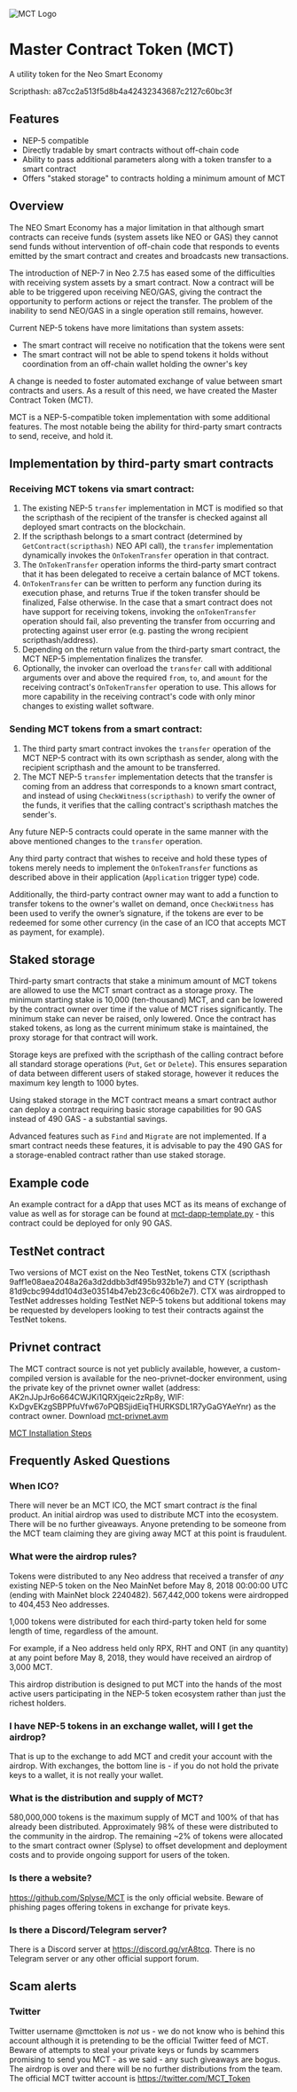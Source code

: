 ![MCT Logo](https://raw.githubusercontent.com/Splyse/MCT/master/images/MCTLogo.png?)

# Master Contract Token (MCT)
A utility token for the Neo Smart Economy

Scripthash: a87cc2a513f5d8b4a42432343687c2127c60bc3f

## Features

* NEP-5 compatible
* Directly tradable by smart contracts without off-chain code
* Ability to pass additional parameters along with a token transfer to a smart contract
* Offers "staked storage" to contracts holding a minimum amount of MCT

## Overview

The NEO Smart Economy has a major limitation in that although smart contracts can receive funds (system assets like NEO or GAS) they cannot send funds without intervention of off-chain code that responds to events emitted by the smart contract and creates and broadcasts new transactions. 

The introduction of NEP-7 in Neo 2.7.5 has eased some of the difficulties with receiving system assets by a smart contract. Now a contract will be able to be triggered upon receiving NEO/GAS, giving the contract the opportunity to perform actions or reject the transfer. The problem of the inability to send NEO/GAS in a single operation still remains, however.

Current NEP-5 tokens have more limitations than system assets:

* The smart contract will receive no notification that the tokens were sent 
* The smart contract will not be able to spend tokens it holds without coordination from an off-chain wallet holding the owner's key

A change is needed to foster automated exchange of value between smart contracts and users. As a result of this need, we have created the Master Contract Token (MCT).

MCT is a NEP-5-compatible token implementation with some additional features.  The most notable being the ability for third-party smart contracts to send, receive, and hold it.

## Implementation by third-party smart contracts

### Receiving MCT tokens via smart contract:

1. The existing NEP-5 `transfer` implementation in MCT is modified so that the scripthash of the recipient of the transfer is checked against all deployed smart contracts on the blockchain. 
2. If the scripthash belongs to a smart contract (determined by `GetContract(scripthash)` NEO API call), the `transfer` implementation dynamically invokes the `OnTokenTransfer` operation in that contract.
3. The `OnTokenTransfer` operation informs the third-party smart contract that it has been delegated to receive a certain balance of MCT tokens.
4. `OnTokenTransfer` can be written to perform any function during its execution phase, and returns True if the token transfer should be finalized, False otherwise. In the case that a smart contract does not have support for receiving tokens, invoking the `onTokenTransfer` operation should fail, also preventing the transfer from occurring and protecting against user error (e.g. pasting the wrong recipient scripthash/address).
5. Depending on the return value from the third-party smart contract, the MCT NEP-5 implementation finalizes the transfer.
6. Optionally, the invoker can overload the `transfer` call with additional arguments over and above the required `from`, `to`, and `amount` for the receiving contract's `OnTokenTransfer` operation to use. This allows for more capability in the receiving contract's code with only minor changes to existing wallet software.

### Sending MCT tokens from a smart contract:

1. The third party smart contract invokes the `transfer` operation of the MCT NEP-5 contract with its own scripthash as sender, along with the recipient scripthash and the amount to be transferred.
2. The MCT NEP-5 `transfer` implementation detects that the transfer is coming from an address that corresponds to a known smart contract, and instead of using `CheckWitness(scripthash)` to verify the owner of the funds, it verifies that the calling contract's scripthash matches the sender's.


Any future NEP-5 contracts could operate in the same manner with the above mentioned changes to the `transfer` operation.

Any third party contract that wishes to receive and hold these types of tokens merely needs to implement the `OnTokenTransfer` functions as described above in their application (`Application` trigger type) code.

Additionally, the third-party contract owner may want to add a function to transfer tokens to the owner's wallet on demand, once `CheckWitness` has been used to verify the owner’s signature, if the tokens are ever to be redeemed for some other currency (in the case of an ICO that accepts MCT as payment, for example).



## Staked storage

Third-party smart contracts that stake a minimum amount of MCT tokens are allowed to use the MCT smart contract as a storage proxy. The minimum starting stake is 10,000 (ten-thousand) MCT, 
and can be lowered by the contract owner over time if the value of MCT rises significantly. The minimum stake can never be raised, only lowered. Once the contract has staked tokens, as long as the current minimum stake is maintained, the proxy storage for that contract will work.

Storage keys are prefixed with the scripthash of the calling contract before all standard storage operations (`Put`, `Get` or `Delete`). This ensures separation of data between different users of staked storage, however it reduces the maximum key length to 1000 bytes.

Using staked storage in the MCT contract means a smart contract author can deploy a contract requiring basic storage capabilities for 90 GAS instead of 490 GAS - a substantial savings.

Advanced features such as `Find` and `Migrate` are not implemented. If a smart contract needs these features, it is advisable to pay the 490 GAS for a storage-enabled contract rather than use staked storage.

## Example code

An example contract for a dApp that uses MCT as its means of exchange of value as well as for storage can be found at [mct-dapp-template.py](https://github.com/Splyse/MCT/blob/master/mct-dapp-template.py) - this contract could be deployed for only 90 GAS.

## TestNet contract

Two versions of MCT exist on the Neo TestNet, tokens CTX (scripthash 9aff1e08aea2048a26a3d2ddbb3df495b932b1e7) and CTY (scripthash 81d9cbc994dd104d3e03514b47eb23c6c406b2e7). CTX was airdropped to TestNet addresses holding TestNet NEP-5 tokens but additional tokens may be requested by developers looking to test their contracts against the TestNet tokens.

## Privnet contract

The MCT contract source is not yet publicly available, however, a custom-compiled version is available for the neo-privnet-docker environment, using the private key of the privnet owner wallet (address: AK2nJJpJr6o664CWJKi1QRXjqeic2zRp8y, WIF: KxDgvEKzgSBPPfuVfw67oPQBSjidEiqTHURKSDL1R7yGaGYAeYnr) as the contract owner. Download [mct-privnet.avm](https://github.com/Splyse/MCT/blob/master/mct-privnet.avm)

[MCT Installation Steps](https://github.com/Splyse/MCT/blob/master/mct-install-steps.md)

## Frequently Asked Questions

### When ICO?
There will never be an MCT ICO, the MCT smart contract *is* the final product. An
initial airdrop was used to distribute MCT into the ecosystem. There will be no further giveaways. Anyone pretending to be someone from the MCT team claiming they are giving away MCT at this point is fraudulent.

### What were the airdrop rules?
Tokens were distributed to any Neo address that received a transfer of *any* existing NEP-5 token on the Neo MainNet before May 8, 2018 00:00:00 UTC (ending with MainNet block 2240482). 
567,442,000 tokens were airdropped to 404,453 Neo addresses.

1,000 tokens were distributed for each third-party token held for some length of time, regardless of the amount.

For example, if a Neo address held only RPX, RHT and ONT (in any quantity) at any point before May 8, 2018, they would have received an airdrop of 3,000 MCT. 

This airdrop distribution is designed to put MCT into the hands of the most active users participating in the NEP-5 token ecosystem rather than just the richest holders.

### I have NEP-5 tokens in an exchange wallet, will I get the airdrop?
That is up to the exchange to add MCT and credit your account with the airdrop. With exchanges, the bottom line is - if you do not hold the private keys to a wallet, it is not really your wallet. 


### What is the distribution and supply of MCT?
580,000,000 tokens is the maximum supply of MCT and 100% of that has already been distributed. Approximately 98% of these were distributed to the community in the airdrop. The remaining ~2% of tokens were allocated to the smart contract owner (Splyse) to offset development and deployment costs and to provide ongoing support for users of the token.


### Is there a website?
https://github.com/Splyse/MCT is the only official website. Beware of phishing pages offering tokens in exchange for private keys.

### Is there a Discord/Telegram server?
There is a Discord server at https://discord.gg/vrA8tcq. There is no Telegram server or any other official support forum.

## Scam alerts
### Twitter
Twitter username @mcttoken is *not* us - we do not know who is behind this account although it is pretending to be the official Twitter feed of MCT. Beware of attempts to steal your private keys or funds by scammers promising to send you MCT - as we said - any such giveaways are bogus. The airdrop is over and there will be no further distributions from the team. The official MCT twitter account is https://twitter.com/MCT_Token
